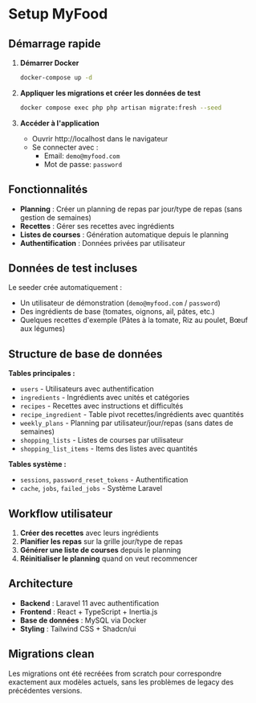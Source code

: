 # Setup MyFood

## Démarrage rapide

1. **Démarrer Docker**
   ```bash
   docker-compose up -d
   ```

2. **Appliquer les migrations et créer les données de test**
   ```bash
   docker compose exec php php artisan migrate:fresh --seed
   ```

3. **Accéder à l'application**
   - Ouvrir http://localhost dans le navigateur
   - Se connecter avec :
     - Email: `demo@myfood.com`
     - Mot de passe: `password`

## Fonctionnalités

- **Planning** : Créer un planning de repas par jour/type de repas (sans gestion de semaines)
- **Recettes** : Gérer ses recettes avec ingrédients
- **Listes de courses** : Génération automatique depuis le planning
- **Authentification** : Données privées par utilisateur

## Données de test incluses

Le seeder crée automatiquement :
- Un utilisateur de démonstration (`demo@myfood.com` / `password`)
- Des ingrédients de base (tomates, oignons, ail, pâtes, etc.)
- Quelques recettes d'exemple (Pâtes à la tomate, Riz au poulet, Bœuf aux légumes)

## Structure de base de données

**Tables principales :**
- `users` - Utilisateurs avec authentification
- `ingredients` - Ingrédients avec unités et catégories
- `recipes` - Recettes avec instructions et difficultés
- `recipe_ingredient` - Table pivot recettes/ingrédients avec quantités
- `weekly_plans` - Planning par utilisateur/jour/repas (sans dates de semaines)
- `shopping_lists` - Listes de courses par utilisateur
- `shopping_list_items` - Items des listes avec quantités

**Tables système :**
- `sessions`, `password_reset_tokens` - Authentification
- `cache`, `jobs`, `failed_jobs` - Système Laravel

## Workflow utilisateur

1. **Créer des recettes** avec leurs ingrédients
2. **Planifier les repas** sur la grille jour/type de repas
3. **Générer une liste de courses** depuis le planning
4. **Réinitialiser le planning** quand on veut recommencer

## Architecture

- **Backend** : Laravel 11 avec authentification
- **Frontend** : React + TypeScript + Inertia.js
- **Base de données** : MySQL via Docker
- **Styling** : Tailwind CSS + Shadcn/ui

## Migrations clean

Les migrations ont été recréées from scratch pour correspondre exactement aux modèles actuels, sans les problèmes de legacy des précédentes versions.